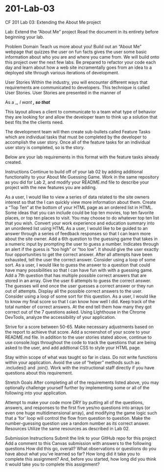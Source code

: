# 201-Lab-03
CF 201 Lab 03: Extending the About Me project

Lab: Extend the “About Me” project
Read the document in its entirety before beginning your lab.

Problem Domain
Teach us more about you! Build out an “About Me” webpage that quizzes the user on fun facts gives the user some basic information about who you are and where you came from. We will build onto this project over the next few labs. Be prepared to refactor your code each day and learn about how a web site incramentally goes from an idea to a deployed site through various iterations of development.

User Stories
Within the industry, you will encounter different ways that requirements are communicated to developers. This technique is called User Stories. User Stories are presented in the manner of

As a __, I want __, so that___

This layout allows a client to communicate to a team what type of behavior they are looking for and allow the developer team to think up a solution that best fits the the clients need.

The development team will then create sub-bullets called Feature Tasks which are individual tasks that must be completed by the developer to accomplish the user story. Once all of the feature tasks for an individual user story is completed, so is the story.

Below are your lab requirements in this format with the feature tasks already created.

Instructions
Continue to build off of your lab 02 by adding additional functionality to your About Me Guessing Game. Work in the same repository as you did for Lab 2, and modify your README.md file to describe your project with the new features you are adding.

As a user, I would like to view a series of data related to the site owners interest so that the I can quickly view more information about them.
Create a “Top Ten” at the bottom of your HTML page as an ordered list in HTML. Some ideas that you can include could be top ten movies, top ten favorite places, or top ten places to visit. You may choose to do whatever top ten list that you wish.
Convert your work experience and education summary into an unordered list using HTML
As a user, I would like to be guided to an answer through a series of feedback responses so that I can learn more about the site owner.
Add a 6th question to the guessing game that takes in a numeric input by prompting the user to guess a number.
Indicates through an alert if the guess is “too high” or “too low”.
It should give the user exactly four opportunities to get the correct answer.
After all attempts have been exhausted, tell the user the correct answer. Consider using a loop of some sort.
As a user, I would like to guess the answer to a question that could have many possibilities so that I can have fun with with a guessing game.
Add a 7th question that has multiple possible correct answers that are stored in an array.
Give the user 6 attempts to guess the correct answer.
The guesses will end once the user guesses a correct answer or they run out of attempts.
Display all the possible correct answers to the user.
Consider using a loop of some sort for this question.
As a user, I would like to know my final score so that I can know how well I did.
Keep track of the total number of correct answers. At the end tell them how many they got correct out of the 7 questions asked.
Using Lighthouse in the Chrome DevTools, analyze the accessibility of your application.

Strive for a score between 50-65. Make necessary adjustments based on the report to achieve that score.
Add a screenshot of your score to your README.md file.
In addition to the user stories stated above, continue to use console.logs throughout the code to track the questions that are being asked to the user, and add addtional CSS to style your HTML page.

Stay within scope of what was taught so far in class. Do not write functions within your application. Avoid the use of “helper” methods such as .includes() and .join(). Work with the instructional staff directly if you have questions about this requirement.

Stretch Goals
After completing all of the requirements listed above, you may optionally challenge yourself further by implementing some or all of the following into your application.

Attempt to make your code more DRY by putting all of the questions, answers, and responses to the first five yes/no questions into arrays (or even one huge multidimensional array), and modifying the game logic such that a ‘for’ loop will control the flow from question to question.
Make the number-guessing question use a random number as its correct answer.
Resources
Utilize the same resources as described in Lab 02.

Submission Instructions
Submit the link to your GitHub repo for this project
Add a comment to this Canvas submission with answers to the following questions
How did this go, overall?
What observations or questions do you have about what you’ve learned so far?
How long did it take you to complete this assignment? And, before you started, how long did you think it would take you to complete this assignment?
